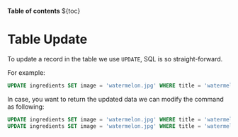 **Table of contents** 
${toc}

# Table Update 
To update a record in the table we use `UPDATE`, SQL is so straight-forward.

For example:

```sql 
UPDATE ingredients SET image = 'watermelon.jpg' WHERE title = 'watermelon';
```

In case, you want to return the updated data we can modify the command as following:

```sql 
UPDATE ingredients SET image = 'watermelon.jpg' WHERE title = 'watermelon' RETURNING id, title, image;
UPDATE ingredients SET image = 'watermelon.jpg' WHERE title = 'watermelon' RETURNING *;
```
